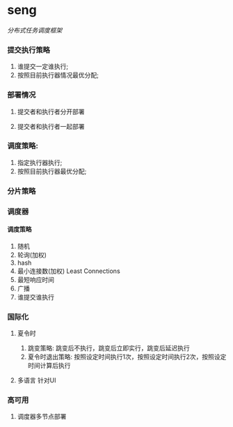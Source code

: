 # seng

*分布式任务调度框架*

### 提交执行策略

1. 谁提交一定谁执行;
2. 按照目前执行器情况最优分配;



### 部署情况

1. 提交者和执行者分开部署

2. 提交者和执行者一起部署



### 调度策略:

   1. 指定执行器执行;
   2. 按照目前执行器最优分配;

### 分片策略


### 调度器
#### 调度策略
1. 随机
2. 轮询(加权)
3. hash
4. 最小连接数(加权) Least Connections
5. 最短响应时间
6. 广播
7. 谁提交谁执行

### 国际化
1. 夏令时
    
    1. 跳变策略: 跳变后不执行，跳变后立即实行，跳变后延迟执行
    2. 夏令时退出策略: 按照设定时间执行1次，按照设定时间执行2次，按照设定时间计算后执行
    
2. 多语言
    针对UI

### 高可用

1. 调度器多节点部署

